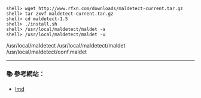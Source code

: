 ```console 
shell> wget http://www.rfxn.com/downloads/maldetect-current.tar.gz
shell> tar zxvf maldetect-current.tar.gz
shell> cd maldetect-1.5
shell> ./install.sh
shell> /usr/local/maldetect/maldet -a
shell> /usr/local/maldetect/maldet -u
```

/usr/local/maldetect
/usr/local/maldetect/maldet
/usr/local/maldetect/conf.maldet


---


### :books: 參考網站：
- [lmd](http://www.rfxn.com/projects/linux-malware-detect/)



